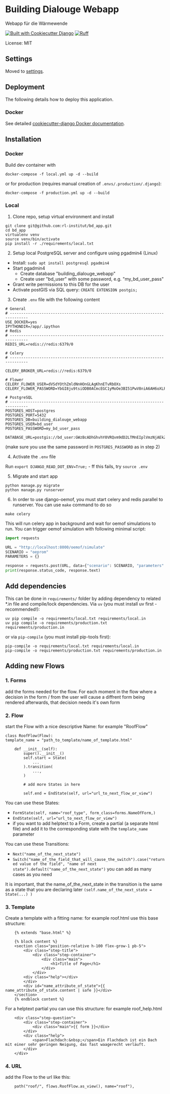 # Building Dialouge Webapp

Webapp für die Wärmewende

[![Built with Cookiecutter Django](https://img.shields.io/badge/built%20with-Cookiecutter%20Django-ff69b4.svg?logo=cookiecutter)](https://github.com/cookiecutter/cookiecutter-django/)
[![Ruff](https://img.shields.io/endpoint?url=https://raw.githubusercontent.com/astral-sh/ruff/main/assets/badge/v2.json)](https://github.com/astral-sh/ruff)

License: MIT

## Settings

Moved to [settings](http://cookiecutter-django.readthedocs.io/en/latest/settings.html).

## Deployment

The following details how to deploy this application.

### Docker

See detailed [cookiecutter-django Docker documentation](http://cookiecutter-django.readthedocs.io/en/latest/deployment-with-docker.html).

## Installation

### Docker

Build dev container with

`docker-compose -f local.yml up -d --build`

or for production (requires manual creation of `.envs/.production/.django`):

`docker-compose -f production.yml up -d --build`

### Local

1. Clone repo, setup virtual environment and install

```shell
git clone git@github.com:rl-institut/bd_app.git
cd bd_app
virtualenv venv
source venv/bin/activate
pip install -r ./requirements/local.txt
```

2. Setup local PostgreSQL server and configure using pgadmin4 (Linux)

- Install: `sudo apt install postgresql pgadmin4`
- Start pgadmin4
  - Create database "building_dialouge_webapp"
  - Create user "bd_user" with some password, e.g. "my_bd_user_pass"
- Grant write permissions to this DB for the user
- Activate postGIS via SQL query: `CREATE EXTENSION postgis;`

3. Create `.env` file with the following content
```
# General
# ------------------------------------------------------------------------------
USE_DOCKER=yes
IPYTHONDIR=/app/.ipython
# Redis
# ------------------------------------------------------------------------------
REDIS_URL=redis://redis:6379/0

# Celery
# ------------------------------------------------------------------------------

CELERY_BROKER_URL=redis://redis:6379/0

# Flower
CELERY_FLOWER_USER=dVSdYOthZmldNnHOnGLAgKhnETvRbOXs
CELERY_FLOWER_PASSWORD=YbGI8ju9tsiODB0ACmcEGC1yMoOe3BI51PwV8niA6AH6oXLPMQ6Fahc3NWFHaQlK

# PostgreSQL
# ------------------------------------------------------------------------------
POSTGRES_HOST=postgres
POSTGRES_PORT=5432
POSTGRES_DB=building_dialouge_webapp
POSTGRES_USER=bd_user
POSTGRES_PASSWORD=my_bd_user_pass

DATABASE_URL=postgis://bd_user:GWzBcADhGhvhY0VRQvm9dD2LTMnEIplVmzNjAEkZNoF2T87leMSiRHiSReK2hlmC@localhost:5432/building_dialouge_webapp
```
(make sure you use the same password in `POSTGRES_PASSWORD` as in step 2)

4. Activate the `.env` file

Run `export DJANGO_READ_DOT_ENV=True;` - ff this fails, try `source .env`

5. Migrate and start app

```shell
python manage.py migrate
python manage.py runserver
```

6. In order to use django-oemof, you must start celery and redis parallel to runserver. You can use `make` command to do so

```shell
make celery
```

This will run celery app in background and wait for oemof simulations to run.
You can trigger oemof simulation with following minimal script:

```python
import requests

URL = "http://localhost:8000/oemof/simulate"
SCENARIO = "oeprom"
PARAMETERS = {}

response = requests.post(URL, data={"scenario": SCENARIO, "parameters": PARAMETERS})
print(response.status_code, response.text)
```

## Add dependencies

This can be done in `requirements/` folder by adding dependency to related *.in file and compile/lock dependencies.
Via `uv` (you must install uv first - recommended!):
```shell
uv pip compile -o requirements/local.txt requirements/local.in
uv pip compile -o requirements/production.txt requirements/production.in
```
or via `pip-compile` (you must install pip-tools first):
```shell
pip-compile -o requirements/local.txt requirements/local.in
pip-compile -o requirements/production.txt requirements/production.in
```

## Adding new Flows

### 1. Forms
add the forms needed for the flow.
For each moment in the flow where a decision in the form / from the user will cause a diffrent form being
rendered afterwards, that decision needs it's own form

### 2. Flow
start the Flow with a nice descriptive Name: for example "RoofFlow"
```
class RoofFlow(Flow):
template_name = "path_to_template/name_of_template.html"

    def __init__(self):
        super().__init__()
        self.start = State(
            ...
        ).transition(
            ...,
        )

        # add more States in here

        self.end = EndState(self, url="url_to_next_flow_or_view")
```

You can use these States:
- ```FormState(self, name="roof_type", form_class=forms.NameOfForm,)```
- ```EndState(self, url="url_to_next_flow_or_view")```
- if you want to add helptext to a Form, create a partial (a separate html file) and add it to the corresponding state with the ```template_name``` parameter

You can use these Transitions:
- ```Next("name_of_the_next_state")```
- ```Switch("name_of_the_field_that_will_cause_the_switch").case("returned value of the field", "name of next state").default("name_of_the_next_state")```
    you can add as many cases as you need

It is important, that the name_of_the_next_state in the transition is the same as a state that you are
declaring later ```(self.name_of_the_next_state = State(...) )```

### 3. Template
Create a template with a fitting name: for example roof.html
use this base structure:
```
    {% extends "base.html" %}

    {% block content %}
    <section class="position-relative h-100 flex-grow-1 pb-5">
        <div class="step-title">
            <div class="step-container">
                <div class="main">
                    <h1>Title of Page</h1>
                </div>
            </div>
        <div class="help"></div>
        </div>
        <div id="name_attribute_of_state">{{ name_attribute_of_state.content | safe }}</div>
    </section>
    {% endblock content %}
```

For a helptext partial you can use this structure: for example roof_help.html
```
    <div class="step-question">
        <div class="step-container">
            <div class="main">{{ form }}</div>
        </div>
        <div class="help">
            <span>Flachdach:&nbsp;</span>Ein Flachdach ist ein Dach mit einer sehr geringen Neigung, das fast waagerecht verläuft.
        </div>
    </div>
```
### 4. URL
add the Flow to the url like this:
```
    path("roof/", flows.RoofFlow.as_view(), name="roof"),
```
